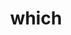 ---
title: "which"
layout: cache
categories: [package, develop-2024-03-24]
meta: {"versions": ["2.21"], "compilers": ["gcc@=11.1.0", "gcc@=11.4.0", "gcc@=7.5.0", "gcc@=9.4.0"], "oss": ["ubuntu18.04", "ubuntu20.04", "ubuntu22.04"], "platforms": ["linux"], "targets": ["ppc64le", "x86_64_v3"], "stacks": ["build_systems", "data-vis-sdk", "e4s", "e4s-power", "root"], "num_specs": 4, "num_specs_by_stack": {"build_systems": 1, "root": 4, "e4s-power": 1, "data-vis-sdk": 1, "e4s": 1}}
spec_details: [{"hash": "jhtdaolx5mpchjkssnq22ctqhvhutkwz", "compiler": "gcc@=7.5.0", "versions": ["2.21"], "os": "ubuntu18.04", "platform": "linux", "target": "x86_64_v3", "variants": ["build_system=autotools"], "stacks": ["build_systems", "root"], "size": "-", "tarball": "https://binaries.spack.io/develop-2024-03-24/build_cache/linux-ubuntu18.04-x86_64_v3/gcc-7.5.0/which-2.21/linux-ubuntu18.04-x86_64_v3-gcc-7.5.0-which-2.21-jhtdaolx5mpchjkssnq22ctqhvhutkwz.spack"}, {"hash": "ykdv4kakerdudg6tyhezydrge3huev5f", "compiler": "gcc@=9.4.0", "versions": ["2.21"], "os": "ubuntu20.04", "platform": "linux", "target": "ppc64le", "variants": ["build_system=autotools"], "stacks": ["e4s-power", "root"], "size": "-", "tarball": "https://binaries.spack.io/develop-2024-03-24/build_cache/linux-ubuntu20.04-ppc64le/gcc-9.4.0/which-2.21/linux-ubuntu20.04-ppc64le-gcc-9.4.0-which-2.21-ykdv4kakerdudg6tyhezydrge3huev5f.spack"}, {"hash": "uaxdayxkuayoflckahxkq7njl2mb4juh", "compiler": "gcc@=11.1.0", "versions": ["2.21"], "os": "ubuntu20.04", "platform": "linux", "target": "x86_64_v3", "variants": ["build_system=autotools"], "stacks": ["root", "data-vis-sdk"], "size": "-", "tarball": "https://binaries.spack.io/develop-2024-03-24/build_cache/linux-ubuntu20.04-x86_64_v3/gcc-11.1.0/which-2.21/linux-ubuntu20.04-x86_64_v3-gcc-11.1.0-which-2.21-uaxdayxkuayoflckahxkq7njl2mb4juh.spack"}, {"hash": "2jgeetvpqgzc4yfykqjqwz66oljox6sa", "compiler": "gcc@=11.4.0", "versions": ["2.21"], "os": "ubuntu22.04", "platform": "linux", "target": "x86_64_v3", "variants": ["build_system=autotools"], "stacks": ["root", "e4s"], "size": "-", "tarball": "https://binaries.spack.io/develop-2024-03-24/build_cache/linux-ubuntu22.04-x86_64_v3/gcc-11.4.0/which-2.21/linux-ubuntu22.04-x86_64_v3-gcc-11.4.0-which-2.21-2jgeetvpqgzc4yfykqjqwz66oljox6sa.spack"}]
---